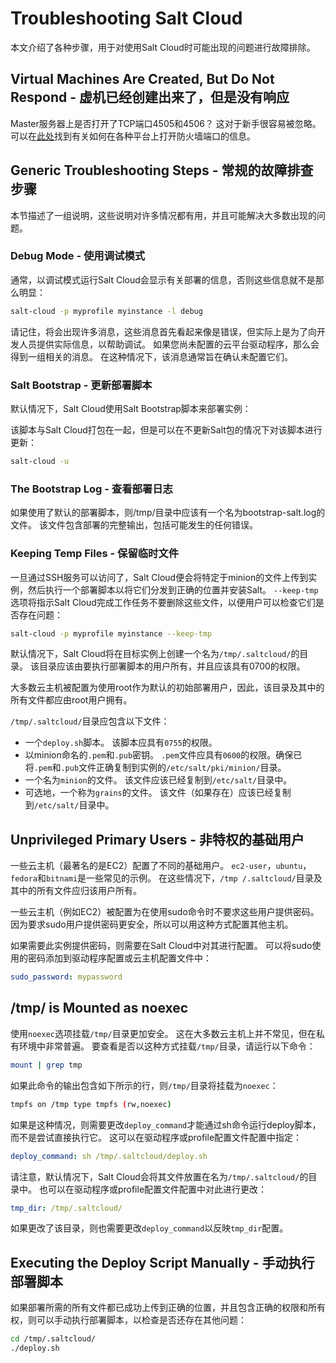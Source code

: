# Troubleshooting Salt Cloud

本文介绍了各种步骤，用于对使用Salt Cloud时可能出现的问题进行故障排除。
## Virtual Machines Are Created, But Do Not Respond - 虚机已经创建出来了，但是没有响应

Master服务器上是否打开了TCP端口4505和4506？ 这对于新手很容易被忽略。 可以在[此处](https://github.com/watermelonbig/SaltStack-Chinese-ManualBook/blob/master/chapter05/05-8-7.Opening-the-Firewall-up-for-Salt.md)找到有关如何在各种平台上打开防火墙端口的信息。
## Generic Troubleshooting Steps - 常规的故障排查步骤
本节描述了一组说明，这些说明对许多情况都有用，并且可能解决大多数出现的问题。

### Debug Mode - 使用调试模式

通常，以调试模式运行Salt Cloud会显示有关部署的信息，否则这些信息就不是那么明显：
```bash
salt-cloud -p myprofile myinstance -l debug
```
请记住，将会出现许多消息，这些消息首先看起来像是错误，但实际上是为了向开发人员提供实际信息，以帮助调试。 如果您尚未配置的云平台驱动程序，那么会得到一组相关的消息。 在这种情况下，该消息通常旨在确认未配置它们。

### Salt Bootstrap - 更新部署脚本
默认情况下，Salt Cloud使用Salt Bootstrap脚本来部署实例：

该脚本与Salt Cloud打包在一起，但是可以在不更新Salt包的情况下对该脚本进行更新：
```bash
salt-cloud -u
```
### The Bootstrap Log - 查看部署日志
如果使用了默认的部署脚本，则/tmp/目录中应该有一个名为bootstrap-salt.log的文件。 该文件包含部署的完整输出，包括可能发生的任何错误。

### Keeping Temp Files - 保留临时文件
一旦通过SSH服务可以访问了，Salt Cloud便会将特定于minion的文件上传到实例，然后执行一个部署脚本以将它们分发到正确的位置并安装Salt。 `--keep-tmp`选项将指示Salt Cloud完成工作任务不要删除这些文件，以便用户可以检查它们是否存在问题：
```bash
salt-cloud -p myprofile myinstance --keep-tmp
```
默认情况下，Salt Cloud将在目标实例上创建一个名为`/tmp/.saltcloud/`的目录。 该目录应该由要执行部署脚本的用户所有，并且应该具有0700的权限。

大多数云主机被配置为使用root作为默认的初始部署用户，因此，该目录及其中的所有文件都应由root用户拥有。

`/tmp/.saltcloud/`目录应包含以下文件：
- 一个`deploy.sh`脚本。 该脚本应具有`0755`的权限。
- 以minion命名的`.pem`和`.pub`密钥。 `.pem`文件应具有`0600`的权限。确保已将`.pem`和`.pub`文件正确复制到实例的`/etc/salt/pki/minion/`目录。
- 一个名为`minion`的文件。 该文件应该已经复制到`/etc/salt/`目录中。
-  可选地，一个称为`grains`的文件。 该文件（如果存在）应该已经复制到`/etc/salt/`目录中。

## Unprivileged Primary Users - 非特权的基础用户
一些云主机（最著名的是EC2）配置了不同的基础用户。 `ec2-user`，`ubuntu`，`fedora`和`bitnami`是一些常见的示例。 在这些情况下，`/tmp /.saltcloud/`目录及其中的所有文件应归该用户所有。

一些云主机（例如EC2）被配置为在使用sudo命令时不要求这些用户提供密码。 因为要求sudo用户提供密码更安全，所以可以用这种方式配置其他主机。

如果需要此实例提供密码，则需要在Salt Cloud中对其进行配置。 可以将sudo使用的密码添加到驱动程序配置或云主机配置文件中：
```yaml
sudo_password: mypassword
```

## /tmp/ is Mounted as noexec
使用`noexec`选项挂载`/tmp/`目录更加安全。 这在大多数云主机上并不常见，但在私有环境中非常普遍。 要查看是否以这种方式挂载`/tmp/`目录，请运行以下命令：
```bash
mount | grep tmp
```
如果此命令的输出包含如下所示的行，则`/tmp/`目录将挂载为`noexec`：
```bash
tmpfs on /tmp type tmpfs (rw,noexec)
```
如果是这种情况，则需要更改`deploy_command`才能通过sh命令运行deploy脚本，而不是尝试直接执行它。 这可以在驱动程序或profile配置文件配置中指定：
```yaml
deploy_command: sh /tmp/.saltcloud/deploy.sh
```
请注意，默认情况下，Salt Cloud会将其文件放置在名为`/tmp/.saltcloud/`的目录中。 也可以在驱动程序或profile配置文件配置中对此进行更改：
```yaml
tmp_dir: /tmp/.saltcloud/
```
如果更改了该目录，则也需要更改`deploy_command`以反映`tmp_dir`配置。

## Executing the Deploy Script Manually - 手动执行部署脚本
如果部署所需的所有文件都已成功上传到正确的位置，并且包含正确的权限和所有权，则可以手动执行部署脚本，以检查是否还存在其他问题：
```bash
cd /tmp/.saltcloud/
./deploy.sh
```
